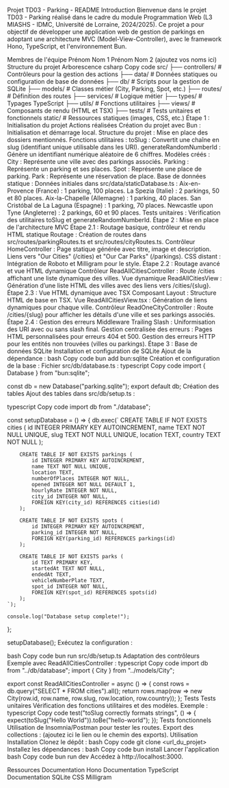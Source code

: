 Projet TD03 - Parking - README
Introduction
Bienvenue dans le projet TD03 - Parking réalisé dans le cadre du module Programmation Web (L3 MIASHS - IDMC, Université de Lorraine, 2024/2025). Ce projet a pour objectif de développer une application web de gestion de parkings en adoptant une architecture MVC (Model-View-Controller), avec le framework Hono, TypeScript, et l'environnement Bun.

Membres de l'équipe
Prénom Nom 1
Prénom Nom 2 (ajoutez vos noms ici)
Structure du projet
Arborescence
csharp
Copy code
src/
├── controllers/       # Contrôleurs pour la gestion des actions
├── data/              # Données statiques ou configuration de base de données
├── db/                # Scripts pour la gestion de SQLite
├── models/            # Classes métier (City, Parking, Spot, etc.)
├── routes/            # Définition des routes
├── services/          # Logique métier
├── types/             # Typages TypeScript
├── utils/             # Fonctions utilitaires
├── views/             # Composants de rendu (HTML et TSX)
├── tests/             # Tests unitaires et fonctionnels
static/                # Ressources statiques (images, CSS, etc.)
Étape 1 : Initialisation du projet
Actions réalisées
Création du projet avec Bun : Initialisation et démarrage local.
Structure du projet : Mise en place des dossiers mentionnés.
Fonctions utilitaires :
toSlug : Convertit une chaîne en slug (identifiant unique utilisable dans les URI).
generateRandomNumberId : Génère un identifiant numérique aléatoire de 6 chiffres.
Modèles créés :
City : Représente une ville avec des parkings associés.
Parking : Représente un parking et ses places.
Spot : Représente une place de parking.
Park : Représente une réservation de place.
Base de données statique : Données initiales dans src/data/staticDatabase.ts :
Aix-en-Provence (France) : 1 parking, 100 places.
La Spezia (Italie) : 2 parkings, 50 et 80 places.
Aix-la-Chapelle (Allemagne) : 1 parking, 40 places.
San Cristóbal de La Laguna (Espagne) : 1 parking, 70 places.
Newcastle upon Tyne (Angleterre) : 2 parkings, 60 et 90 places.
Tests unitaires :
Vérification des utilitaires toSlug et generateRandomNumberId.
Étape 2 : Mise en place de l'architecture MVC
Étape 2.1 : Routage basique, contrôleur et rendu HTML statique
Routage : Création de routes dans src/routes/parkingRoutes.ts et src/routes/cityRoutes.ts.
Contrôleur HomeController :
Page statique générée avec titre, image et description.
Liens vers "Our Cities" (/cities) et "Our Car Parks" (/parkings).
CSS distant : Intégration de Roboto et Milligram pour le style.
Étape 2.2 : Routage avancé et vue HTML dynamique
Contrôleur ReadAllCitiesController :
Route /cities affichant une liste dynamique des villes.
Vue dynamique ReadAllCitiesView :
Génération d’une liste HTML des villes avec des liens vers /cities/{slug}.
Étape 2.3 : Vue HTML dynamique avec TSX
Composant Layout :
Structure HTML de base en TSX.
Vue ReadAllCitiesView.tsx :
Génération de liens dynamiques pour chaque ville.
Contrôleur ReadOneCityController :
Route /cities/{slug} pour afficher les détails d'une ville et ses parkings associés.
Étape 2.4 : Gestion des erreurs
Middleware Trailing Slash :
Uniformisation des URI avec ou sans slash final.
Gestion centralisée des erreurs :
Pages HTML personnalisées pour erreurs 404 et 500.
Gestion des erreurs HTTP pour les entités non trouvées (villes ou parkings).
Étape 3 : Base de données SQLite
Installation et configuration de SQLite
Ajout de la dépendance :
bash
Copy code
bun add bun:sqlite
Création et configuration de la base :
Fichier src/db/database.ts :
typescript
Copy code
import { Database } from "bun:sqlite";

const db = new Database("parking.sqlite");
export default db;
Création des tables
Ajout des tables dans src/db/setup.ts :

typescript
Copy code
import db from "./database";

const setupDatabase = () => {
    db.exec(`
        CREATE TABLE IF NOT EXISTS cities (
            id INTEGER PRIMARY KEY AUTOINCREMENT,
            name TEXT NOT NULL UNIQUE,
            slug TEXT NOT NULL UNIQUE,
            location TEXT,
            country TEXT NOT NULL
        );

        CREATE TABLE IF NOT EXISTS parkings (
            id INTEGER PRIMARY KEY AUTOINCREMENT,
            name TEXT NOT NULL UNIQUE,
            location TEXT,
            numberOfPlaces INTEGER NOT NULL,
            opened INTEGER NOT NULL DEFAULT 1,
            hourlyRate INTEGER NOT NULL,
            city_id INTEGER NOT NULL,
            FOREIGN KEY(city_id) REFERENCES cities(id)
        );

        CREATE TABLE IF NOT EXISTS spots (
            id INTEGER PRIMARY KEY AUTOINCREMENT,
            parking_id INTEGER NOT NULL,
            FOREIGN KEY(parking_id) REFERENCES parkings(id)
        );

        CREATE TABLE IF NOT EXISTS parks (
            id TEXT PRIMARY KEY,
            startedAt TEXT NOT NULL,
            endedAt TEXT,
            vehicleNumberPlate TEXT,
            spot_id INTEGER NOT NULL,
            FOREIGN KEY(spot_id) REFERENCES spots(id)
        );
    `);

    console.log("Database setup complete!");
};

setupDatabase();
Exécutez la configuration :

bash
Copy code
bun run src/db/setup.ts
Adaptation des contrôleurs
Exemple avec ReadAllCitiesController :
typescript
Copy code
import db from "../db/database";
import { City } from "../models/City";

export const ReadAllCitiesController = async () => {
    const rows = db.query("SELECT * FROM cities").all();
    return rows.map(row => new City(row.id, row.name, row.slug, row.location, row.country));
};
Tests
Tests unitaires
Vérification des fonctions utilitaires et des modèles.
Exemple :
typescript
Copy code
test("toSlug correctly formats strings", () => {
    expect(toSlug("Hello World")).toBe("hello-world");
});
Tests fonctionnels
Utilisation de Insomnia/Postman pour tester les routes.
Export des collections : (ajoutez ici le lien ou le chemin des exports).
Utilisation
Installation
Clonez le dépôt :
bash
Copy code
git clone <url_du_projet>
Installez les dépendances :
bash
Copy code
bun install
Lancer l'application
bash
Copy code
bun run dev
Accédez à http://localhost:3000.

Ressources
Documentation Hono
Documentation TypeScript
Documentation SQLite
CSS Milligram